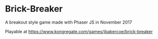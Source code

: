 # Brick-Breaker
A breakout style game made with Phaser JS in November 2017

Playable at https://www.kongregate.com/games/jbakercoe/brick-breaker
